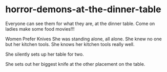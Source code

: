 # horror-demons-at-the-dinner-table
Everyone can see them for what they are, at the dinner table. Come on ladies make some food movies!!!

Women Prefer Knives
She was standing alone, all alone. She knew no one but her kitchen tools. She knows her kitchen tools really well.

She silently sets up her table for two.

She sets out her biggest knife at the other placement on the table.
